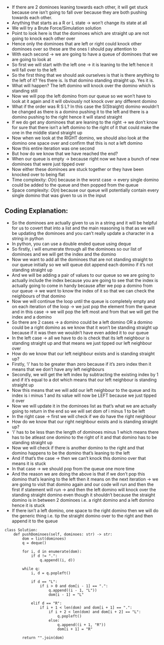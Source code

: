 - If there are 2 dominoes leaning towards each other, it will get stuck because one isn’t going to fall over because they are both pushing towards each other.
- Anything that starts as a R or L state → won’t change its state at all
- We will try a Brute Force/Simulation solution
- Point to look here is that the dominoes which are straight up are not going to knock each other over
- Hence only the dominoes that are left or right could knock other dominoes over so these are the ones I should pay attention to
- With each second → we are going to have a queue of dominoes that we are going to look at
- So first we will start with the left one → it is leaning to the left hence it will fall over to the left
- So the first thing that we should ask ourselves is that is there anything to the left of it? Yes there is. Is that domino standing straight up. Yes it is.
- What will happen? The left domino will knock over the domino which is standing still
- Now we will pop the left domino from our queue so we won’t have to look at it again and it will obviously not knock over any different domino
- What if the order was R S L? In this case the S(Straight) domino wouldn’t be changed as there is a domino pushing it to the left and there is a domino pushing to the right hence it will stand straight
- If we do get any dominoes that are leaning to the right → we don’t know for sure that there isn’t a left domino to the right of it that could make the one in the middle stand straight up
- Now when we look at the RIGHT domino, we should also look at the domino one space over and confirm that this is not a left domino
- Now this entire iteration was one second
- But how do we know that we have reached the end?
- When our queue is empty → because right now we have a bunch of new dominoes that were just tipped over
- Now either these dominoes are stuck together or they have been knocked over to being flat
- Time complexity: $O(n)$  because in the worst case → every single domino could be added to the queue and then popped from the queue
- Space complexity: $O(n)$  because our queue will potentially contain every single domino that was given to us in the input

## Coding Explanation:

- So the dominoes are actually given to us in a string and it will be helpful for us to covert that into a list and the main reasoning is that as we will be updating the dominoes and you can’t really update a character in a string in python
- In python, you can use a double ended queue using deque
- So firstly, i will enumerate through all the dominoes so our list of dominoes and we will get the index and the domino
- Now we want to add all the dominoes that are not standing straight to our queue initially so we will queue dot append each domino if it’s not standing straight up
- And we will be adding a pair of values to our queue so we are going to actually include the index because you are going to see that the index is actually going to come in handy because after we pop a domino from our queue → we want to know the index of it so that we can check the neighbours of that domino
- Now we will continue the loop until the queue is completely empty and on each iteration of the loop → we just pop the element from the queue and in this case → we will pop the left most and from that we will get the index and a domino
- So there are 2 cases → a domino could be a left domino OR a domino could be a right domino as we know that it won’t be standing straight up because if it was then we wouldn’t have even added it to our queue
- In the left case → all we have to do is check that its left neighbour is standing straight up and that means we just tipped our left neighbour over
- How do we know that our left neighbour exists and is standing straight up?
- Firstly, ‘i’ has to be greater than zero because if it’s zero index then it means that we don’t have any left neighbours
- Secondly, we will get the left index by subtracting the existing index by 1 and if it’s equal to a dot which means that our left neighbour is standing straight up
- Now this means that we will add our left neighbour to the queue and its index is i minus 1 and its value will now be LEFT because we just tipped it over
- Now we will update it in the dominoes list as that’s what we are actually going to return in the end so we will set dom of i minus 1 to be left
- In the right case → first we will check if we do have the right neighbour
- How do we know that our right neighbour exists and is standing straight up?
- ‘i’ has to be less than the length of dominoes minus 1 which means there has to be atleast one domino to the right of it and that domino has to be standing straight up
- Now we will check if there is another domino to the right and that domino happens to be the domino that’s leaning to the left
- And if that’s the case → then we can’t knock this domino over that means it is stuck
- In that case → we should pop from the queue one more time
- And the reason we are doing the above is that if we don’t pop this domino that’s leaning to the left then it means on the next iteration → we are going to visit that domino again and our code will run and then the first if statement will run → and then the left domino will knock over the standing straight domino even though it shouldn’t because the straight domino is in between 2 dominoes i.e. a right domino and a left domino hence it is stuck
- If there isn’t a left domino, one space to the right domino then we will do the generic thing i.e. tip the straight domino over to the right and then append it to the queue

```
class Solution:
    def pushDominoes(self, dominoes: str) -> str:
        dom = list(dominoes)
        q = deque()
        
        for i, d in enumerate(dom):
            if d != ".":
                q.append((i, d))
                
        while q:
            i, d = q.popleft()
            
            if d == "L":
                if i > 0 and dom[i - 1] == ".":
                    q.append((i - 1, "L"))
                    dom[i - 1] = "L"
                    
            elif d == "R":
                if i + 1 < len(dom) and dom[i + 1] == ".":
                    if i + 2 < len(dom) and dom[i + 2] == "L":
                        q.popleft()
                    else:
                        q.append((i + 1, "R"))
                        dom[i + 1] = "R"
                        
        return "".join(dom)
```
